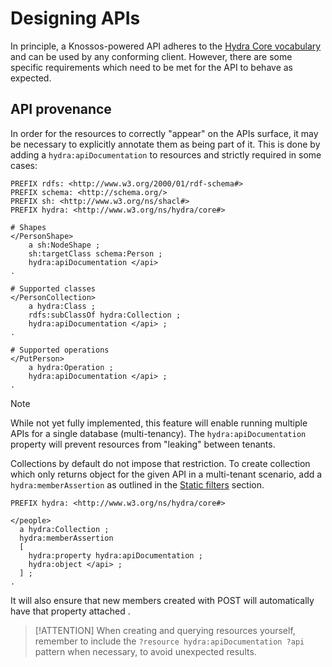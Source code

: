 # Designing APIs

In principle, a Knossos-powered API adheres to the [Hydra Core vocabulary][hydra] and can be used by any conforming client. However, there are some specific requirements which need to be met for the API to behave as expected.

## API provenance

In order for the resources to correctly "appear" on the APIs surface, it may be necessary to explicitly annotate them as being part of it. This is done by adding a `hydra:apiDocumentation` to resources and strictly required in some cases:

```turtle
PREFIX rdfs: <http://www.w3.org/2000/01/rdf-schema#>
PREFIX schema: <http://schema.org/>
PREFIX sh: <http://www.w3.org/ns/shacl#>
PREFIX hydra: <http://www.w3.org/ns/hydra/core#>

# Shapes
</PersonShape> 
    a sh:NodeShape ;
    sh:targetClass schema:Person ;
    hydra:apiDocumentation </api> 
.

# Supported classes
</PersonCollection>
    a hydra:Class ;
    rdfs:subClassOf hydra:Collection ;
    hydra:apiDocumentation </api> ;
.

# Supported operations
</PutPerson>
    a hydra:Operation ;
    hydra:apiDocumentation </api> ;
.
```

> [!NOTE]
> While not yet fully implemented, this feature will enable running multiple APIs for a single database (multi-tenancy). The `hydra:apiDocumentation` property will prevent resources from "leaking" between tenants.

Collections by default do not impose that restriction. To create collection which only returns object for the given API in a multi-tenant scenario, add a `hydra:memberAssertion` as outlined in the [Static filters](knossos/collections.md#static-filters) section.

```turtle
PREFIX hydra: <http://www.w3.org/ns/hydra/core#>

</people>
  a hydra:Collection ;
  hydra:memberAssertion
  [
    hydra:property hydra:apiDocumentation ;
    hydra:object </api> ;
  ] ;
.
```

It will also ensure that new members created with POST will automatically have that property attached .

> [!ATTENTION]
> When creating and querying resources yourself, remember to include the `?resource hydra:apiDocumentation ?api` pattern when necessary, to avoid unexpected results.

[hydra]: https://www.hydra-cg.com/spec/latest/core/
